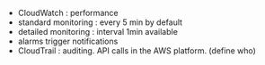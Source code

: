 - CloudWatch : performance 
- standard monitoring : every 5 min by default 
- detailed monitoring : interval 1min available 
- alarms trigger notifications 
- CloudTrail : auditing. API calls in the AWS platform. (define who)
